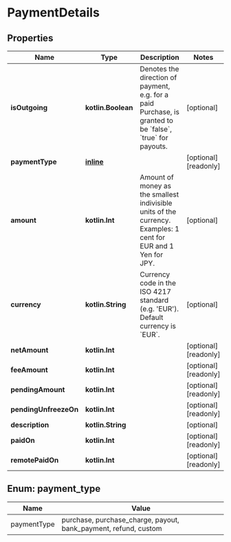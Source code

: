 
# PaymentDetails

## Properties
Name | Type | Description | Notes
------------ | ------------- | ------------- | -------------
**isOutgoing** | **kotlin.Boolean** | Denotes the direction of payment, e.g. for a paid Purchase, is granted to be &#x60;false&#x60;, &#x60;true&#x60; for payouts. |  [optional]
**paymentType** | [**inline**](#PaymentType) |  |  [optional] [readonly]
**amount** | **kotlin.Int** | Amount of money as the smallest indivisible units of the currency. Examples: 1 cent for EUR and 1 Yen for JPY. |  [optional]
**currency** | **kotlin.String** | Currency code in the ISO 4217 standard (e.g. &#39;EUR&#39;).  Default currency is &#x60;EUR&#x60;. |  [optional]
**netAmount** | **kotlin.Int** |  |  [optional] [readonly]
**feeAmount** | **kotlin.Int** |  |  [optional] [readonly]
**pendingAmount** | **kotlin.Int** |  |  [optional] [readonly]
**pendingUnfreezeOn** | **kotlin.Int** |  |  [optional] [readonly]
**description** | **kotlin.String** |  |  [optional]
**paidOn** | **kotlin.Int** |  |  [optional] [readonly]
**remotePaidOn** | **kotlin.Int** |  |  [optional] [readonly]


<a name="PaymentType"></a>
## Enum: payment_type
Name | Value
---- | -----
paymentType | purchase, purchase_charge, payout, bank_payment, refund, custom



